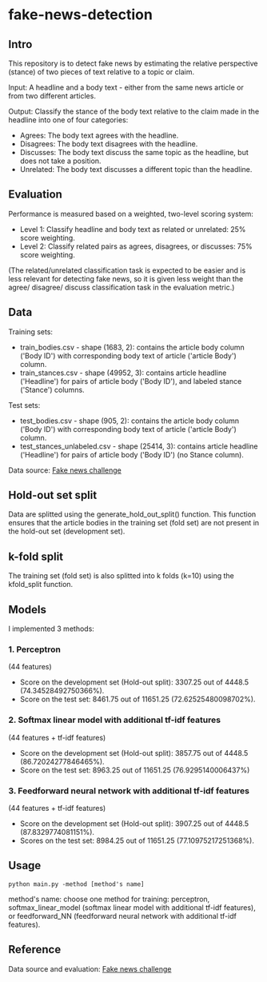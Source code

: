 # fake-news-detection

## Intro
This repository is to detect fake news by estimating the relative perspective (stance) of two pieces of text relative to a topic or claim.

Input:
A headline and a body text - either from the same news article or from two different articles.

Output:
Classify the stance of the body text relative to the claim made in the headline into one of four categories:
- Agrees: The body text agrees with the headline.
- Disagrees: The body text disagrees with the headline.
- Discusses: The body text discuss the same topic as the headline, but does not take a position.
- Unrelated: The body text discusses a different topic than the headline.

## Evaluation
Performance is measured based on a weighted, two-level scoring system:

- Level 1: Classify headline and body text as related or unrelated: 25% score weighting.
- Level 2: Classify related pairs as agrees, disagrees, or discusses: 75% score weighting.

(The related/unrelated classification task is expected to be easier and is less relevant for detecting fake news, so it is given less weight than the agree/ disagree/ discuss classification task in the evaluation metric.)

## Data

Training sets: 
- train_bodies.csv - shape (1683, 2): contains the article body column ('Body ID') with corresponding body text of article ('article Body') column.  
- train_stances.csv - shape (49952, 3): contains article headline ('Headline') for pairs of article body ('Body ID'), and labeled stance ('Stance') columns.

Test sets:
- test_bodies.csv - shape (905, 2): contains the article body column ('Body ID') with corresponding body text of article ('article Body') column.  
- test_stances_unlabeled.csv - shape (25414, 3): contains article headline ('Headline') for pairs of article body ('Body ID') (no Stance column).

Data source: [Fake news challenge](http://www.fakenewschallenge.org/)

## Hold-out set split
Data are splitted using the generate_hold_out_split() function. This function ensures that the article bodies in the training set (fold set) are not present in the hold-out set (development set). 

## k-fold split
The training set (fold set) is also splitted into k folds (k=10) using the kfold_split function. 

## Models

I implemented 3 methods:

### 1. Perceptron
(44 features)

- Score on the development set (Hold-out split): 3307.25 out of 4448.5 (74.34528492750366%).
- Score on the test set: 8461.75 out of 11651.25 (72.62525480098702%).


### 2. Softmax linear model with additional tf-idf features
(44 features + tf-idf features)

- Score on the development set (Hold-out split): 3857.75 out of 4448.5 (86.72024277846465%).
- Score on the test set: 8963.25 out of 11651.25 (76.9295140006437%)


###  3. Feedforward neural network with additional tf-idf features
(44 features + tf-idf features)

- Score on the development set (Hold-out split): 3907.25 out of 4448.5 (87.8329774081151%).
- Scores on the test set: 8984.25 out of 11651.25	(77.10975217251368%).

## Usage

```
python main.py -method [method's name]
```
method's name: choose one method for training: perceptron, softmax_linear_model (softmax linear model with additional tf-idf features), or feedforward_NN (feedforward neural network with additional tf-idf features).

## Reference

Data source and evaluation: [Fake news challenge](http://www.fakenewschallenge.org/)



















